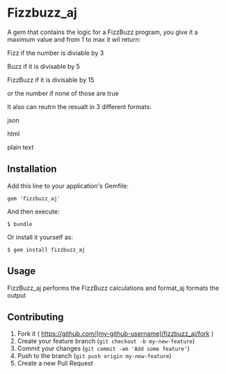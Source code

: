 # Fizzbuzz_aj

A gem that contains the logic for a FizzBuzz program, you give it a maximum value and from 1 to max it wil return:

Fizz if the number is diviable by 3

Buzz if it is divisable by 5

FizzBuzz if it is divisable by 15

or the number if none of those are true

It also can reutrn the resualt in 3 different formats:

json

html

plain text

## Installation

Add this line to your application's Gemfile:

    gem 'fizzbuzz_aj'

And then execute:

    $ bundle

Or install it yourself as:

    $ gem install fizzbuzz_aj

## Usage

FizzBuzz_aj performs the FizzBuzz calculations and format_aj formats the output

## Contributing

1. Fork it ( https://github.com/[my-github-username]/fizzbuzz_aj/fork )
2. Create your feature branch (`git checkout -b my-new-feature`)
3. Commit your changes (`git commit -am 'Add some feature'`)
4. Push to the branch (`git push origin my-new-feature`)
5. Create a new Pull Request
